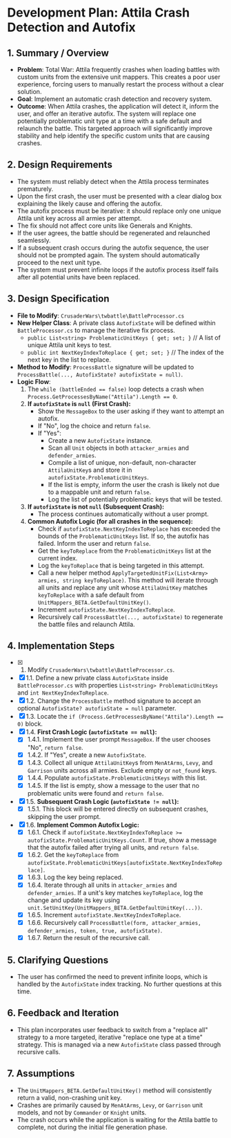 # Development Plan: Attila Crash Detection and Autofix

## 1. Summary / Overview
- **Problem**: Total War: Attila frequently crashes when loading battles with custom units from the extensive unit mappers. This creates a poor user experience, forcing users to manually restart the process without a clear solution.
- **Goal**: Implement an automatic crash detection and recovery system.
- **Outcome**: When Attila crashes, the application will detect it, inform the user, and offer an iterative autofix. The system will replace one potentially problematic unit type at a time with a safe default and relaunch the battle. This targeted approach will significantly improve stability and help identify the specific custom units that are causing crashes.

## 2. Design Requirements
- The system must reliably detect when the Attila process terminates prematurely.
- Upon the first crash, the user must be presented with a clear dialog box explaining the likely cause and offering the autofix.
- The autofix process must be iterative: it should replace only one unique Attila unit key across all armies per attempt.
- The fix should not affect core units like Generals and Knights.
- If the user agrees, the battle should be regenerated and relaunched seamlessly.
- If a subsequent crash occurs during the autofix sequence, the user should not be prompted again. The system should automatically proceed to the next unit type.
- The system must prevent infinite loops if the autofix process itself fails after all potential units have been replaced.

## 3. Design Specification
- **File to Modify**: `CrusaderWars\twbattle\BattleProcessor.cs`
- **New Helper Class**: A private class `AutofixState` will be defined within `BattleProcessor.cs` to manage the iterative fix process.
    - `public List<string> ProblematicUnitKeys { get; set; }` // A list of unique Attila unit keys to test.
    - `public int NextKeyIndexToReplace { get; set; }` // The index of the next key in the list to replace.
- **Method to Modify**: `ProcessBattle` signature will be updated to `ProcessBattle(..., AutofixState? autofixState = null)`.
- **Logic Flow**:
    1.  The `while (battleEnded == false)` loop detects a crash when `Process.GetProcessesByName("Attila").Length == 0`.
    2.  **If `autofixState` is `null` (First Crash):**
        - Show the `MessageBox` to the user asking if they want to attempt an autofix.
        - If "No", log the choice and return `false`.
        - If "Yes":
            - Create a new `AutofixState` instance.
            - Scan all `Unit` objects in both `attacker_armies` and `defender_armies`.
            - Compile a list of unique, non-default, non-character `AttilaUnitKey`s and store it in `autofixState.ProblematicUnitKeys`.
            - If the list is empty, inform the user the crash is likely not due to a mappable unit and return `false`.
            - Log the list of potentially problematic keys that will be tested.
    3.  **If `autofixState` is not `null` (Subsequent Crash):**
        - The process continues automatically without a user prompt.
    4.  **Common Autofix Logic (for all crashes in the sequence):**
        - Check if `autofixState.NextKeyIndexToReplace` has exceeded the bounds of the `ProblematicUnitKeys` list. If so, the autofix has failed. Inform the user and return `false`.
        - Get the `keyToReplace` from the `ProblematicUnitKeys` list at the current index.
        - Log the `keyToReplace` that is being targeted in this attempt.
        - Call a new helper method `ApplyTargetedUnitFix(List<Army> armies, string keyToReplace)`. This method will iterate through all units and replace any unit whose `AttilaUnitKey` matches `keyToReplace` with a safe default from `UnitMappers_BETA.GetDefaultUnitKey()`.
        - Increment `autofixState.NextKeyIndexToReplace`.
        - Recursively call `ProcessBattle(..., autofixState)` to regenerate the battle files and relaunch Attila.

## 4. Implementation Steps
- [x] 1. Modify `CrusaderWars\twbattle\BattleProcessor.cs`.
- [x] 1.1. Define a new private class `AutofixState` inside `BattleProcessor.cs` with properties `List<string> ProblematicUnitKeys` and `int NextKeyIndexToReplace`.
- [x] 1.2. Change the `ProcessBattle` method signature to accept an optional `AutofixState? autofixState = null` parameter.
- [x] 1.3. Locate the `if (Process.GetProcessesByName("Attila").Length == 0)` block.
- [x] 1.4. **First Crash Logic (`autofixState == null`):**
    - [x] 1.4.1. Implement the user prompt `MessageBox`. If the user chooses "No", `return false`.
    - [x] 1.4.2. If "Yes", create a new `AutofixState`.
    - [x] 1.4.3. Collect all unique `AttilaUnitKey`s from `MenAtArms`, `Levy`, and `Garrison` units across all armies. Exclude empty or `not_found` keys.
    - [x] 1.4.4. Populate `autofixState.ProblematicUnitKeys` with this list.
    - [x] 1.4.5. If the list is empty, show a message to the user that no problematic units were found and `return false`.
- [x] 1.5. **Subsequent Crash Logic (`autofixState != null`):**
    - [x] 1.5.1. This block will be entered directly on subsequent crashes, skipping the user prompt.
- [x] 1.6. **Implement Common Autofix Logic:**
    - [x] 1.6.1. Check if `autofixState.NextKeyIndexToReplace >= autofixState.ProblematicUnitKeys.Count`. If true, show a message that the autofix failed after trying all units, and `return false`.
    - [x] 1.6.2. Get the `keyToReplace` from `autofixState.ProblematicUnitKeys[autofixState.NextKeyIndexToReplace]`.
    - [x] 1.6.3. Log the key being replaced.
    - [x] 1.6.4. Iterate through all units in `attacker_armies` and `defender_armies`. If a unit's key matches `keyToReplace`, log the change and update its key using `unit.SetUnitKey(UnitMappers_BETA.GetDefaultUnitKey(...))`.
    - [x] 1.6.5. Increment `autofixState.NextKeyIndexToReplace`.
    - [x] 1.6.6. Recursively call `ProcessBattle(form, attacker_armies, defender_armies, token, true, autofixState)`.
    - [x] 1.6.7. Return the result of the recursive call.

## 5. Clarifying Questions
- The user has confirmed the need to prevent infinite loops, which is handled by the `AutofixState` index tracking. No further questions at this time.

## 6. Feedback and Iteration
- This plan incorporates user feedback to switch from a "replace all" strategy to a more targeted, iterative "replace one type at a time" strategy. This is managed via a new `AutofixState` class passed through recursive calls.

## 7. Assumptions
- The `UnitMappers_BETA.GetDefaultUnitKey()` method will consistently return a valid, non-crashing unit key.
- Crashes are primarily caused by `MenAtArms`, `Levy`, or `Garrison` unit models, and not by `Commander` or `Knight` units.
- The crash occurs while the application is waiting for the Attila battle to complete, not during the initial file generation phase.
